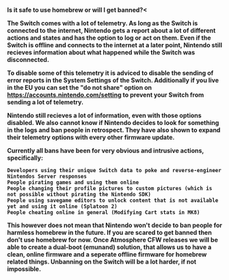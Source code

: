 <b> Is it safe to use homebrew or will I get banned?<
 
The Switch comes with a lot of telemetry. As long as the Switch is connected to the internet, Nintendo gets a report about a lot of different actions and states and has the option to log or act on them. Even if the Switch is offline and connects to the internet at a later point, Nintendo still recieves information about what happened while the Switch was disconnected.

To disable some of this telemetry it is adviced to disable the sending of error reports in the System Settings of the Switch. Additionally if you live in the EU you can set the "do not share" option on https://accounts.nintendo.com/setting to prevent your Switch from sending a lot of telemetry.

Nintendo still recieves a lot of information, even with those options disabled. We also cannot know if Nintendo decides to look for something in the logs and ban people in retrospect. They have also shown to expand their telemetry options with every other firmware update.

Currently all bans have been for very obvious and intrusive actions, specifically:

    Developers using their unique Switch data to poke and reverse-engineer Nintendos Server responses
    People pirating games and using them online
    People changing their profile pictures to custom pictures (which is not possible without pirating the Nintendo SDK)
    People using savegame editors to unlock content that is not available yet and using it online (Splatoon 2)
    People cheating online in general (Modifying Cart stats in MK8)


This however does not mean that Nintendo won't decide to ban people for harmless homebrew in the future. If you are scared to get banned then don't use homebrew for now. Once Atmosphere CFW releases we will be able to create a dual-boot (emunand) solution, that allows us to have a clean, online firmware and a seperate offline firmware for homebrew related things. Unbanning on the Switch will be a lot harder, if not impossible.<br/>
